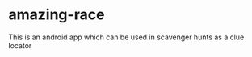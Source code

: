 amazing-race
============

This is an android app which can be used in scavenger hunts as a clue locator
